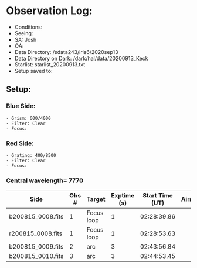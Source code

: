 # Observation Log: 

* Conditions:
* Seeing: 
* SA: Josh
* OA: 
* Data Directory: /sdata243/lris6/2020sep13
* Data Directory on Dark: /dark/hal/data/20200913_Keck
* Starlist: starlist_20200913.txt
* Setup saved to: 

## Setup: 


### Blue Side:
    - Grism: 600/4000
    - Filter: Clear
    - Focus: 

### Red Side:
    - Grating: 400/8500
    - Filter: Clear
    - Focus: 
    
### Central wavelength= 7770


| Side | Obs #     | Target    | Exptime (s) | Start Time (UT) | Airmass | Comments                                                   |
|------|-----------|-----------|-------------|-----------------|---------|------------------------------------------------------------|
|b200815_0008.fits|1|Focus loop        |1|02:28:39.86||long_1.0|
|r200815_0008.fits|1|Focus loop        |1|02:28:53.63||long_1.0|	
|b200815_0009.fits|2|arc               |3|02:43:56.84||long_1.0|
|b200815_0010.fits|3|arc               |3|02:44:53.45||long_1.0|
